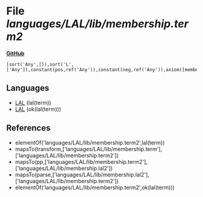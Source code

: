 # File _languages/LAL/lib/membership.term2_
**[GitHub](https://github.com/softlang/yas/blob/master/languages/LAL/lib/membership.term2)**
```
[sort('Any',[]),sort('L',['Any']),constant(pos,ref('Any')),constant(neg,ref('Any')),axiom([member],element(var(pos),ref('L'))),axiom([notMember],not(element(var(neg),ref('L'))))].
```

## Languages
* [LAL](../languages/LAL.md) (lal(term))
* [LAL](../languages/LAL.md) (ok(lal(term)))

## References
* elementOf('languages/LAL/lib/membership.term2',lal(term))
* mapsTo(transform,['languages/LAL/lib/membership.term'],['languages/LAL/lib/membership.term2'])
* mapsTo(pp,['languages/LAL/lib/membership.term2'],['languages/LAL/lib/membership.lal2'])
* mapsTo(parse,['languages/LAL/lib/membership.lal2'],['languages/LAL/lib/membership.term2'])
* elementOf('languages/LAL/lib/membership.term2',ok(lal(term)))
